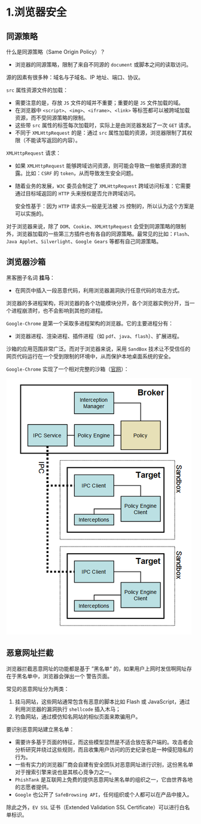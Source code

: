 # 1.浏览器安全

## 同源策略

什么是同源策略（Same Origin Policy）？

* 浏览器的同源策略，限制了来自不同源的 `document` 或脚本之间的读取访问。

源的因素有很多种：域名与子域名、IP 地址、端口、协议。

`src` 属性资源文件的加载：

* 需要注意的是，存放 `JS` 文件的域并不重要；重要的是 `JS` 文件加载的域。
* 在浏览器中 `<script>`、`<img>`、`<iframe>`、`<link>` 等标签都可以被跨域加载资源，而不受同源策略的限制。
* 这些带 `src` 属性的标签每次加载时，实际上是由浏览器发起了一次 `GET` 请求。
* 不同于 `XMLHttpRequest` 的是：通过 `src` 属性加载的资源，浏览器限制了其权限（不能读写返回的内容）。

`XMLHttpRequest` 请求：

* 如果 `XMLHttpRequest` 能够跨域访问资源，则可能会导致一些敏感资源的泄露。比如：`CSRF` 的 `token`，从而导致发生安全问题。
*   随着业务的发展，`W3C` 委员会制定了 `XMLHttpRequest` 跨域访问标准：它需要通过目标域返回的 `HTTP` 头来授权是否允许跨域访问。

    安全性基于：因为 `HTTP` 请求头一般是无法被 `JS` 控制的，所以认为这个方案是可以实施的。

对于浏览器来说，除了 `DOM`、`Cookie`、`XMLHttpRequest` 会受到同源策略的限制外，浏览器加载的一些第三方插件也有各自的同源策略。最常见的比如：`Flash`、`Java Applet`、`Silverlight`、`Google Gears` 等都有自己同源策略。

## 浏览器沙箱

黑客圈子名词 **挂马**：

* 在网页中插入一段恶意代码，利用浏览器漏洞执行任意代码的攻击方式。

浏览器的多进程架构，将浏览器的各个功能模块分开，各个浏览器实例分开，当一个进程崩溃时，也不会影响到其他的进程。

`Google-Chrome` 是第一个采取多进程架构的浏览器。它的主要进程分有：

* 浏览器进程、渲染进程、插件进程（如 `pdf`、`java`、`flash`）、扩展进程。

沙箱的应用范围非常广泛。而对于浏览器来说，采用 `SandBox` 技术让不受信任的网页代码运行在一个受到限制的环境中，从而保护本地桌面系统的安全。

`Google-Chrome` 实现了一个相对完整的沙箱（[官网](https://chromium.googlesource.com/chromium/src/+/master/docs/design/sandbox.md%3E)）：

![ChromeSandbox.png](<../../../.gitbook/assets/ChromeSandbox (1).png>)

## 恶意网址拦截

浏览器拦截恶意网址的功能都是基于 ”黑名单“ 的，如果用户上网时发信啊网址存在于黑名单中，浏览器会弹出一个 警告页面。

常见的恶意网址分为两类：

1. 挂马网站，这些网站通常包含有恶意的脚本比如 Flash 或 JavaScript，通过利用浏览器的漏洞执行 `shellcode` 插入木马；
2. 钓鱼网站，通过模仿知名网站的相似页面来欺骗用户。

要识别恶意网站建立黑名单：

* 需要许多基于页面的特征，而这些模型显然是不适合放在客户端的。攻击者会分析研究并绕过这些规则，而且收集用户访问的历史纪录也是一种侵犯隐私的行为。
* 一些有实力的浏览器厂商会自建有安全团队对恶意网址进行识别，这份黑名单对于搜索引擎来说也是其核心竞争力之一。
* `PhishTank` 是互联网上免费的提供恶意网址黑名单的组织之一，它由世界各地的志愿者提供。
* `Google` 也公开了 `SafeBrowsing API`，任何组织或个人都可以在产品中接入。

除此之外，`EV SSL` 证书（Extended Validation SSL Certificate）可以进行白名单标识。
